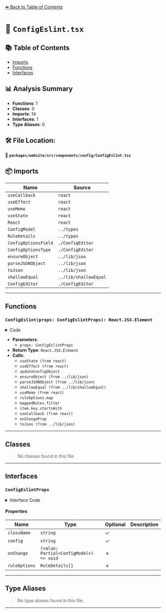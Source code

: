 [⬅️ Back to Table of Contents](../../../../../index.md)

# 📄 `ConfigEslint.tsx`

## 📚 Table of Contents

- [Imports](#imports)
- [Functions](#functions)
- [Interfaces](#interfaces)

## 📊 Analysis Summary

- **Functions**: 1
- **Classes**: 0
- **Imports**: 14
- **Interfaces**: 1
- **Type Aliases**: 0

## 🛠️ File Location:
📂 **`packages/website/src/components/config/ConfigEslint.tsx`**

## 📦 Imports

| Name | Source |
|------|--------|
| `useCallback` | `react` |
| `useEffect` | `react` |
| `useMemo` | `react` |
| `useState` | `react` |
| `React` | `react` |
| `ConfigModel` | `../types` |
| `RuleDetails` | `../types` |
| `ConfigOptionsField` | `./ConfigEditor` |
| `ConfigOptionsType` | `./ConfigEditor` |
| `ensureObject` | `../lib/json` |
| `parseJSONObject` | `../lib/json` |
| `toJson` | `../lib/json` |
| `shallowEqual` | `../lib/shallowEqual` |
| `ConfigEditor` | `./ConfigEditor` |


---

## Functions

### `ConfigEslint(props: ConfigEslintProps): React.JSX.Element`

<details><summary>Code</summary>

```ts
function ConfigEslint(props: ConfigEslintProps): React.JSX.Element {
  const { className, config, onChange: onChangeProp, ruleOptions } = props;

  const [configObject, updateConfigObject] = useState<Record<string, unknown>>(
    () => ({}),
  );

  useEffect(() => {
    updateConfigObject(oldConfig => {
      const newConfig = ensureObject(parseJSONObject(config).rules);
      if (shallowEqual(oldConfig, newConfig)) {
        return oldConfig;
      }
      return newConfig;
    });
  }, [config]);

  const options = useMemo((): ConfigOptionsType[] => {
    const mappedRules: ConfigOptionsField[] = ruleOptions.map(item => ({
      defaults: ['error', 2, 'warn', 1, ['error'], ['warn'], [2], [1]],
      key: item.name,
      label: item.description,
      type: 'boolean',
    }));

    return [
      {
        fields: mappedRules.filter(item => item.key.startsWith('@typescript')),
        heading: 'Rules',
      },
      {
        fields: mappedRules.filter(item => !item.key.startsWith('@typescript')),
        heading: 'Core rules',
      },
    ];
  }, [ruleOptions]);

  const onChange = useCallback(
    (newConfig: Record<string, unknown>) => {
      const parsed = parseJSONObject(config);
      parsed.rules = newConfig;
      updateConfigObject(newConfig);
      onChangeProp({ eslintrc: toJson(parsed) });
    },
    [config, onChangeProp],
  );

  return (
    <ConfigEditor
      className={className}
      onChange={onChange}
      options={options}
      values={configObject}
    />
  );
}
```
</details>

- **Parameters**:
  - `props: ConfigEslintProps`
- **Return Type**: `React.JSX.Element`
- **Calls**:
  - `useState (from react)`
  - `useEffect (from react)`
  - `updateConfigObject`
  - `ensureObject (from ../lib/json)`
  - `parseJSONObject (from ../lib/json)`
  - `shallowEqual (from ../lib/shallowEqual)`
  - `useMemo (from react)`
  - `ruleOptions.map`
  - `mappedRules.filter`
  - `item.key.startsWith`
  - `useCallback (from react)`
  - `onChangeProp`
  - `toJson (from ../lib/json)`

---

## Classes

> No classes found in this file.


---

## Interfaces

### `ConfigEslintProps`

<details><summary>Interface Code</summary>

```ts
export interface ConfigEslintProps {
  readonly className?: string;
  readonly config?: string;
  readonly onChange: (value: Partial<ConfigModel>) => void;
  readonly ruleOptions: RuleDetails[];
}
```
</details>

#### Properties

| Name | Type | Optional | Description |
|------|------|----------|-------------|
| `className` | `string` | ✓ |  |
| `config` | `string` | ✓ |  |
| `onChange` | `(value: Partial<ConfigModel>) => void` | ✗ |  |
| `ruleOptions` | `RuleDetails[]` | ✗ |  |


---

## Type Aliases

> No type aliases found in this file.


---